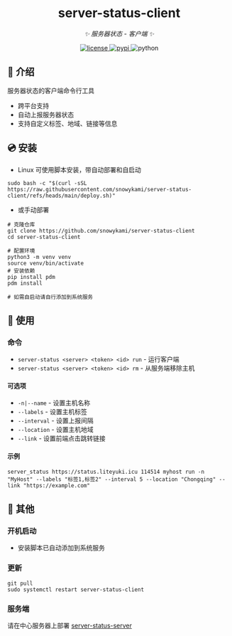<div align="center">

# server-status-client

_✨ 服务器状态 - 客户端 ✨_


<a href="./LICENSE">
    <img src="https://img.shields.io/github/license/snowykami/server-status-client.svg" alt="license">
</a>
<a href="https://pypi.python.org/pypi/server-status">
    <img src="https://img.shields.io/pypi/v/server-status.svg" alt="pypi">
</a>
<img src="https://img.shields.io/badge/python-3.10+-blue.svg" alt="python">

</div>

## 📖 介绍

服务器状态的客户端命令行工具

- 跨平台支持
- 自动上报服务器状态
- 支持自定义标签、地域、链接等信息

## 💿 安装

- Linux 可使用脚本安装，带自动部署和自启动

```shell
sudo bash -c "$(curl -sSL https://raw.githubusercontent.com/snowykami/server-status-client/refs/heads/main/deploy.sh)"
```

- 或手动部署

```shell
# 克隆仓库
git clone https://github.com/snowykami/server-status-client
cd server-status-client

# 配置环境
python3 -m venv venv
source venv/bin/activate
# 安装依赖
pip install pdm
pdm install

# 如需自启动请自行添加到系统服务
```

## 🎉 使用

### 命令

- `server-status <server> <token> <id> run` - 运行客户端
- `server-status <server> <token> <id> rm` - 从服务端移除主机

#### 可选项

- `-n|--name` - 设置主机名称
- `--labels` - 设置主机标签
- `--interval` - 设置上报间隔
- `--location` - 设置主机地域
- `--link` - 设置前端点击跳转链接

#### 示例

```shell
server_status https://status.liteyuki.icu 114514 myhost run -n "MyHost" --labels "标签1,标签2" --interval 5 --location "Chongqing" --link "https://example.com"
```

## 📝 其他

### 开机启动

- 安装脚本已自动添加到系统服务

### 更新

```shell
git pull
sudo systemctl restart server-status-client
```

### 服务端

请在中心服务器上部署 [server-status-server](https://github.com/snowykami/server-status-server)